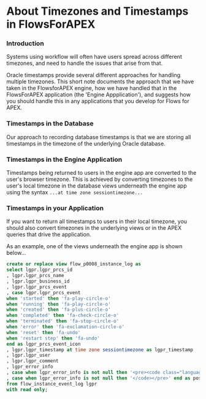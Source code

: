 # About Timezones and Timestamps in FlowsForAPEX

### Introduction

Systems using workflow will often have users spread across different timezones, and need to handle the issues that arise from that.

Oracle timestamps provide several different approaches for handling multiple timezones.  This short note documents the approach that we have taken in the FlowsforAPEX engine, how we have handled that in the FlowsForAPEX application (the 'Engine Appplication'), and suggests how you should handle this in any applications that you develop for Flows for APEX.

### Timestamps in the Database

Our approach to recording database timestamps is that we are storing all timestamps in the timezone of the underlying Oracle database.

### Timestamps in the Engine Application

Timestamps being returned to users in the engine app are converted to the user's browser timezone.  This is achieved by converting timezones to the user's local timezone in the database views underneath the engine app using the syntax `...at time zone sessiontimezone...`

### Timestamps in your Application

If you want to return all timestamps to users in their local timezone, you should also convert timezones in the underlying views or in the APEX queries that drive the application.

As an example, one of the views underneath the engine app is shown below...

```sql
create or replace view flow_p0008_instance_log as
select lgpr.lgpr_prcs_id
, lgpr.lgpr_prcs_name
, lgpr.lgpr_business_id
, lgpr.lgpr_prcs_event
, case lgpr.lgpr_prcs_event
when 'started' then 'fa-play-circle-o'
when 'running' then 'fa-play-circle-o'
when 'created' then 'fa-plus-circle-o'
when 'completed' then 'fa-check-circle-o'
when 'terminated' then 'fa-stop-circle-o'
when 'error' then 'fa-exclamation-circle-o'
when 'reset' then 'fa-undo'
when 'restart step' then 'fa-undo'
end as lgpr_prcs_event_icon
, lgpr.lgpr_timestamp at time zone sessiontimezone as lgpr_timestamp
, lgpr.lgpr_user
, lgpr.lgpr_comment
, lgpr_error_info
, case when lgpr_error_info is not null then '<pre><code class="language-log">' end as pretag
, case when lgpr_error_info is not null then '</code></pre>' end as posttag
from flow_instance_event_log lgpr
with read only;
```


